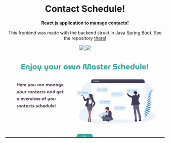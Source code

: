 <h1 align="center" >
Contact Schedule!
</h1>

<p align="center">
<strong>
React js application to manage contacts!
</strong>
</p>

<p align="center">This frontend was made with the backend struct in Java Spring Boot. See the repository <a href="https://github.com/mycatdoitbetter/schedule-backend">there!</a></p>

</p>
<p align="center">

  <a aria-label="React Version" href="https://github.com/facebook/react/blob/master/CHANGELOG.md#16120-november-14-2019">
    <img src="https://img.shields.io/badge/Typescript-informational?logo=typescript"></img>
  </a>
  <a aria-label="React Version" href="https://www.typescriptlang.org">
    <img src="https://img.shields.io/badge/react_16.13.1-informational?logo=react"></img>
  </a>

</p>

![demo](demo/demo.gif)
